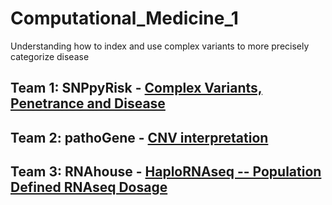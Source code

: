 # Computational_Medicine_1

Understanding how to index and use complex variants to more precisely categorize disease

## Team 1: SNPpyRisk - [Complex Variants, Penetrance and Disease](https://github.com/NCBI-Hackathons/Computational_Medicine_1/tree/master/CVD)

## Team 2: pathoGene - [CNV interpretation](https://github.com/NCBI-Hackathons/Computational_Medicine_1/tree/master/pathoGene)

## Team 3: RNAhouse - [HaploRNAseq -- Population Defined RNAseq Dosage](https://github.com/NCBI-Hackathons/Computational_Medicine_1/tree/master/RNAseq)


